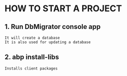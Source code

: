 # HOW TO START A PROJECT

## 1. Run DbMigrator console app
    It will create a database
    It is also used for updating a database

## 2. abp install-libs
    Installs client packages
